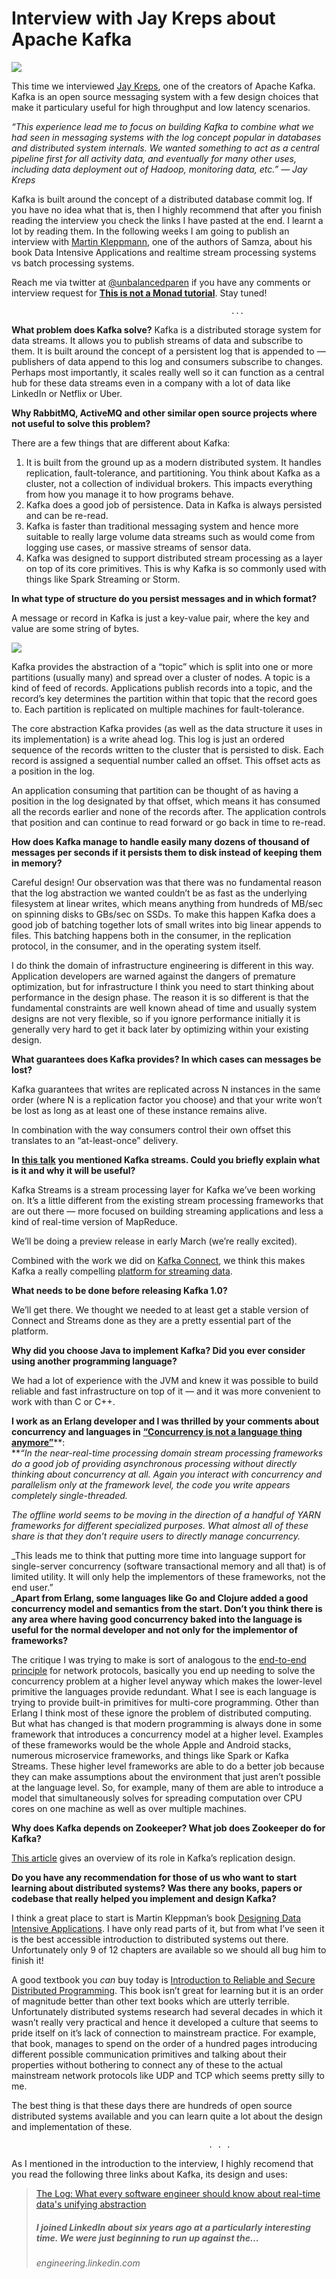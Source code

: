 # Interview with Jay Kreps about Apache Kafka


![](https://miro.medium.com/max/444/1*lRRJqrarJFi5TPtnBm_8hA.jpeg?q=20)

This time we interviewed [Jay Kreps](https://twitter.com/jaykreps), one of the creators of Apache Kafka. Kafka is an open source messaging system with a few design choices that make it particulary useful for high throughput and low latency scenarios.

_“This experience lead me to focus on building Kafka to combine what we had seen in messaging systems with the log concept popular in databases and distributed system internals. We wanted something to act as a central pipeline first for all activity data, and eventually for many other uses, including data deployment out of Hadoop, monitoring data, etc.” — Jay Kreps_

Kafka is built around the concept of a distributed database commit log. If you have no idea what that is, then I highly recommend that after you finish reading the interview you check the links I have pasted at the end. I learnt a lot by reading them.
In the following weeks I am going to publish an interview with [Martin Kleppmann](https://twitter.com/martinkl), one of the authors of Samza, about his book Data Intensive Applications and realtime stream processing systems vs batch processing systems.

Reach me via twitter at [@unbalancedparen](http://twitter.com/unbalancedparen) if you have any comments or interview request for [**This is not a Monad tutorial**](https://medium.com/this-is-not-a-monad-tutorial). Stay tuned!

                                                     ...
       
**What problem does Kafka solve?**
Kafka is a distributed storage system for data streams. It allows you to publish streams of data and subscribe to them. It is built around the concept of a persistent log that is appended to — publishers of data append to this log and consumers subscribe to changes. Perhaps most importantly, it scales really well so it can function as a central hub for these data streams even in a company with a lot of data like LinkedIn or Netflix or Uber.

**Why RabbitMQ, ActiveMQ and other similar open source projects where not useful to solve this problem?**

There are a few things that are different about Kafka:

1.  It is built from the ground up as a modern distributed system. It handles replication, fault-tolerance, and partitioning. You think about Kafka as a cluster, not a collection of individual brokers. This impacts everything from how you manage it to how programs behave.
2.  Kafka does a good job of persistence. Data in Kafka is always persisted and can be re-read.
3.  Kafka is faster than traditional messaging system and hence more suitable to really large volume data streams such as would come from logging use cases, or massive streams of sensor data.
4.  Kafka was designed to support distributed stream processing as a layer on top of its core primitives. This is why Kafka is so commonly used with things like Spark Streaming or Storm.

**In what type of structure do you persist messages and in which format?**

A message or record in Kafka is just a key-value pair, where the key and value are some string of bytes.

![](https://miro.medium.com/max/300/0*4N-FW2mHbx6AsraV.)

Kafka provides the abstraction of a “topic” which is split into one or more partitions (usually many) and spread over a cluster of nodes. A topic is a kind of feed of records. Applications publish records into a topic, and the record’s key determines the partition within that topic that the record goes to. Each partition is replicated on multiple machines for fault-tolerance.

The core abstraction Kafka provides (as well as the data structure it uses in its implementation) is a write ahead log. This log is just an ordered sequence of the records written to the cluster that is persisted to disk. Each record is assigned a sequential number called an offset. This offset acts as a position in the log.

An application consuming that partition can be thought of as having a position in the log designated by that offset, which means it has consumed all the records earlier and none of the records after. The application controls that position and can continue to read forward or go back in time to re-read.

**How does Kafka manage to handle easily many dozens of thousand of messages per seconds if it persists them to disk instead of keeping them in memory?**

Careful design! Our observation was that there was no fundamental reason that the log abstraction we wanted couldn’t be as fast as the underlying filesystem at linear writes, which means anything from hundreds of MB/sec on spinning disks to GBs/sec on SSDs. To make this happen Kafka does a good job of batching together lots of small writes into big linear appends to files. This batching happens both in the consumer, in the replication protocol, in the consumer, and in the operating system itself.

I do think the domain of infrastructure engineering is different in this way. Application developers are warned against the dangers of premature optimization, but for infrastructure I think you need to start thinking about performance in the design phase. The reason it is so different is that the fundamental constraints are well known ahead of time and usually system designs are not very flexible, so if you ignore performance initially it is generally very hard to get it back later by optimizing within your existing design.

**What guarantees does Kafka provides? In which cases can messages be lost?**

Kafka guarantees that writes are replicated across N instances in the same order (where N is a replication factor you choose) and that your write won’t be lost as long as at least one of these instance remains alive.

In combination with the way consumers control their own offset this translates to an “at-least-once” delivery.

**In** [**this talk**](https://youtu.be/9RMOc0SwRro) **you mentioned Kafka streams. Could you briefly explain what is it and why it will be useful?**

Kafka Streams is a stream processing layer for Kafka we’ve been working on. It’s a little different from the existing stream processing frameworks that are out there — more focused on building streaming applications and less a kind of real-time version of MapReduce.

We’ll be doing a preview release in early March (we’re really excited).

Combined with the work we did on [Kafka Connect](http://www.confluent.io/blog/announcing-kafka-connect-building-large-scale-low-latency-data-pipelines), we think this makes Kafka a really compelling [platform for streaming data](http://www.confluent.io/blog/stream-data-platform-1/).

**What needs to be done before releasing Kafka 1.0?**

We’ll get there. We thought we needed to at least get a stable version of Connect and Streams done as they are a pretty essential part of the platform.

**Why did you choose Java to implement Kafka? Did you ever consider using another programming language?**

We had a lot of experience with the JVM and knew it was possible to build reliable and fast infrastructure on top of it — and it was more convenient to work with than C or C++.

**I work as an Erlang developer and I was thrilled by your comments about concurrency and languages in** [**“Concurrency is not a language thing anymore”**](http://blog.empathybox.com/post/90318905473/concurrency-is-not-a-language-thing-anymore)**:  
**_“In the near-real-time processing domain stream processing frameworks do a good job of providing asynchronous processing without directly thinking about concurrency at all. Again you interact with concurrency and parallelism only at the framework level, the code you write appears completely single-threaded._

_The offline world seems to be moving in the direction of a handful of YARN frameworks for different specialized purposes. What almost all of these share is that they don’t require users to directly manage concurrency._

_This leads me to think that putting more time into language support for single-server concurrency (software transactional memory and all that) is of limited utility. It will only help the implementors of these frameworks, not the end user.”  
_**Apart from Erlang, some languages like Go and Clojure added a good concurrency model and semantics from the start. Don’t you think there is any area where having good concurrency baked into the language is useful for the normal developer and not only for the implementor of frameworks?**

The critique I was trying to make is sort of analogous to the [end-to-end principle](https://en.wikipedia.org/wiki/End-to-end_principle) for network protocols, basically you end up needing to solve the concurrency problem at a higher level anyway which makes the lower-level primitive the languages provide redundant. What I see is each language is trying to provide built-in primitives for multi-core programming. Other than Erlang I think most of these ignore the problem of distributed computing. But what has changed is that modern programming is always done in some framework that introduces a concurrency model at a higher level. Examples of these frameworks would be the whole Apple and Android stacks, numerous microservice frameworks, and things like Spark or Kafka Streams. These higher level frameworks are able to do a better job because they can make assumptions about the environment that just aren’t possible at the language level. So, for example, many of them are able to introduce a model that simultaneously solves for spreading computation over CPU cores on one machine as well as over multiple machines.

**Why does Kafka depends on Zookeeper? What job does Zookeeper do for Kafka?**

[This article](http://www.confluent.io/blog/distributed-consensus-reloaded-apache-zookeeper-and-replication-in-kafka) gives an overview of its role in Kafka’s replication design.

**Do you have any recommendation for those of us who want to start learning about distributed systems? Was there any books, papers or codebase that really helped you implement and design Kafka?**

I think a great place to start is Martin Kleppman’s book [Designing Data Intensive Applications](http://shop.oreilly.com/product/0636920032175.do?cmp=af-strata-books-videos-product_cj_9781491903094_%25zp). I have only read parts of it, but from what I’ve seen it is the best accessible introduction to distributed systems out there. Unfortunately only 9 of 12 chapters are available so we should all bug him to finish it!

A good textbook you _can_ buy today is [Introduction to Reliable and Secure Distributed Programming](http://www.amazon.com/Introduction-Reliable-Secure-Distributed-Programming/dp/3642152597). This book isn’t great for learning but it is an order of magnitude better than other text books which are utterly terrible. Unfortunately distributed systems research had several decades in which it wasn’t really very practical and hence it developed a culture that seems to pride itself on it’s lack of connection to mainstream practice. For example, that book, manages to spend on the order of a hundred pages introducing different possible communication primitives and talking about their properties without bothering to connect any of these to the actual mainstream network protocols like UDP and TCP which seems pretty silly to me.

The best thing is that these days there are hundreds of open source distributed systems available and you can learn quite a lot about the design and implementation of these.

                                                . . .
 As I mentioned in the introduction to the interview, I highly recomend that you read the following three links about Kafka, its design and uses:

>[ The Log: What every software engineer should know about real-time data's unifying abstraction](https://engineering.linkedin.com/distributed-systems/log-what-every-software-engineer-should-know-about-real-time-datas-unifying)
>##### I joined LinkedIn about six years ago at a particularly interesting time. We were just beginning to run up against the…
>###### engineering.linkedin.com

